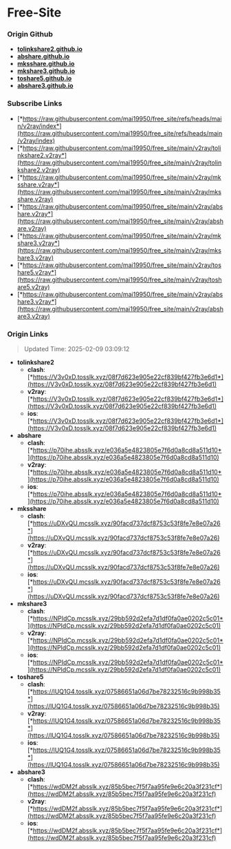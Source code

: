 # Free-Site

### Origin Github

- [**tolinkshare2.github.io**](https://github.com/tolinkshare2/tolinkshare2.github.io)
- [**abshare.github.io**](https://github.com/abshare/abshare.github.io)
- [**mksshare.github.io**](https://github.com/mksshare/mksshare.github.io)
- [**mkshare3.github.io**](https://github.com/mkshare3/mkshare3.github.io)
- [**toshare5.github.io**](https://github.com/toshare5/toshare5.github.io)
- [**abshare3.github.io**](https://github.com/abshare3/abshare3.github.io)

### Subscribe Links

- [*https://raw.githubusercontent.com/mai19950/free_site/refs/heads/main/v2ray/index*](https://raw.githubusercontent.com/mai19950/free_site/refs/heads/main/v2ray/index)
- [*https://raw.githubusercontent.com/mai19950/free_site/main/v2ray/tolinkshare2.v2ray*](https://raw.githubusercontent.com/mai19950/free_site/main/v2ray/tolinkshare2.v2ray)
- [*https://raw.githubusercontent.com/mai19950/free_site/main/v2ray/mksshare.v2ray*](https://raw.githubusercontent.com/mai19950/free_site/main/v2ray/mksshare.v2ray)
- [*https://raw.githubusercontent.com/mai19950/free_site/main/v2ray/abshare.v2ray*](https://raw.githubusercontent.com/mai19950/free_site/main/v2ray/abshare.v2ray)
- [*https://raw.githubusercontent.com/mai19950/free_site/main/v2ray/mkshare3.v2ray*](https://raw.githubusercontent.com/mai19950/free_site/main/v2ray/mkshare3.v2ray)
- [*https://raw.githubusercontent.com/mai19950/free_site/main/v2ray/toshare5.v2ray*](https://raw.githubusercontent.com/mai19950/free_site/main/v2ray/toshare5.v2ray)
- [*https://raw.githubusercontent.com/mai19950/free_site/main/v2ray/abshare3.v2ray*](https://raw.githubusercontent.com/mai19950/free_site/main/v2ray/abshare3.v2ray)

### Origin Links

> Updated Time: 2025-02-09 03:09:12

- **tolinkshare2**
  - **clash**: [*https://V3v0xD.tosslk.xyz/08f7d623e905e22cf839bf427fb3e6d1*](https://V3v0xD.tosslk.xyz/08f7d623e905e22cf839bf427fb3e6d1)
  - **v2ray**: [*https://V3v0xD.tosslk.xyz/08f7d623e905e22cf839bf427fb3e6d1*](https://V3v0xD.tosslk.xyz/08f7d623e905e22cf839bf427fb3e6d1)
  - **ios**: [*https://V3v0xD.tosslk.xyz/08f7d623e905e22cf839bf427fb3e6d1*](https://V3v0xD.tosslk.xyz/08f7d623e905e22cf839bf427fb3e6d1)
- **abshare**
  - **clash**: [*https://p70ihe.absslk.xyz/e036a5e4823805e7f6d0a8cd8a511d10*](https://p70ihe.absslk.xyz/e036a5e4823805e7f6d0a8cd8a511d10)
  - **v2ray**: [*https://p70ihe.absslk.xyz/e036a5e4823805e7f6d0a8cd8a511d10*](https://p70ihe.absslk.xyz/e036a5e4823805e7f6d0a8cd8a511d10)
  - **ios**: [*https://p70ihe.absslk.xyz/e036a5e4823805e7f6d0a8cd8a511d10*](https://p70ihe.absslk.xyz/e036a5e4823805e7f6d0a8cd8a511d10)
- **mksshare**
  - **clash**: [*https://uDXvQU.mcsslk.xyz/90facd737dcf8753c53f8fe7e8e07a26*](https://uDXvQU.mcsslk.xyz/90facd737dcf8753c53f8fe7e8e07a26)
  - **v2ray**: [*https://uDXvQU.mcsslk.xyz/90facd737dcf8753c53f8fe7e8e07a26*](https://uDXvQU.mcsslk.xyz/90facd737dcf8753c53f8fe7e8e07a26)
  - **ios**: [*https://uDXvQU.mcsslk.xyz/90facd737dcf8753c53f8fe7e8e07a26*](https://uDXvQU.mcsslk.xyz/90facd737dcf8753c53f8fe7e8e07a26)
- **mkshare3**
  - **clash**: [*https://NPIdCp.mcsslk.xyz/29bb592d2efa7d1df0fa0ae0202c5c01*](https://NPIdCp.mcsslk.xyz/29bb592d2efa7d1df0fa0ae0202c5c01)
  - **v2ray**: [*https://NPIdCp.mcsslk.xyz/29bb592d2efa7d1df0fa0ae0202c5c01*](https://NPIdCp.mcsslk.xyz/29bb592d2efa7d1df0fa0ae0202c5c01)
  - **ios**: [*https://NPIdCp.mcsslk.xyz/29bb592d2efa7d1df0fa0ae0202c5c01*](https://NPIdCp.mcsslk.xyz/29bb592d2efa7d1df0fa0ae0202c5c01)
- **toshare5**
  - **clash**: [*https://lUQ1G4.tosslk.xyz/07586651a06d7be78232516c9b998b35*](https://lUQ1G4.tosslk.xyz/07586651a06d7be78232516c9b998b35)
  - **v2ray**: [*https://lUQ1G4.tosslk.xyz/07586651a06d7be78232516c9b998b35*](https://lUQ1G4.tosslk.xyz/07586651a06d7be78232516c9b998b35)
  - **ios**: [*https://lUQ1G4.tosslk.xyz/07586651a06d7be78232516c9b998b35*](https://lUQ1G4.tosslk.xyz/07586651a06d7be78232516c9b998b35)
- **abshare3**
  - **clash**: [*https://wdDM2f.absslk.xyz/85b5bec7f5f7aa95fe9e6c20a3f231cf*](https://wdDM2f.absslk.xyz/85b5bec7f5f7aa95fe9e6c20a3f231cf)
  - **v2ray**: [*https://wdDM2f.absslk.xyz/85b5bec7f5f7aa95fe9e6c20a3f231cf*](https://wdDM2f.absslk.xyz/85b5bec7f5f7aa95fe9e6c20a3f231cf)
  - **ios**: [*https://wdDM2f.absslk.xyz/85b5bec7f5f7aa95fe9e6c20a3f231cf*](https://wdDM2f.absslk.xyz/85b5bec7f5f7aa95fe9e6c20a3f231cf)
